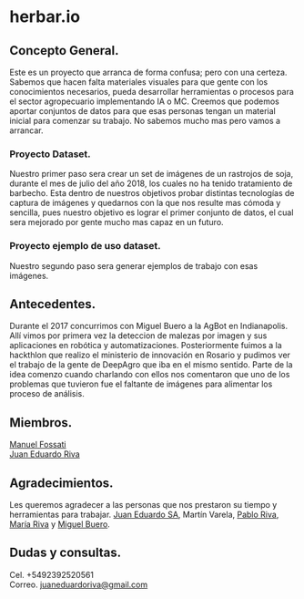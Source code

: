 # herbar.io
## Concepto General.
Este es un proyecto que arranca de forma confusa; pero con una certeza. Sabemos que hacen falta materiales visuales para que gente con los conocimientos necesarios, pueda desarrollar herramientas o procesos para el sector agropecuario implementando IA o MC. Creemos que podemos aportar conjuntos de datos para que esas personas tengan un material inicial para comenzar su trabajo. No sabemos mucho mas pero vamos a arrancar.
### Proyecto Dataset.
Nuestro primer paso sera crear un set de imágenes de un rastrojos de soja, durante el mes de julio del año 2018, los cuales no ha tenido tratamiento de barbecho. Esta dentro de nuestros objetivos probar distintas tecnologías de captura de imágenes y quedarnos con la que nos resulte mas cómoda y sencilla, pues nuestro objetivo es lograr el primer conjunto de datos, el cual sera mejorado por gente mucho mas capaz en un futuro.
### Proyecto ejemplo de uso dataset.
Nuestro segundo paso sera generar ejemplos de trabajo con esas imágenes.

## Antecedentes.
Durante el 2017 concurrimos con Miguel Buero a la AgBot en Indianapolis. Allí vimos por primera vez la deteccion de malezas por imagen y sus aplicaciones en robótica y automatizaciones. Posteriormente fuimos a la hackthlon que realizo el ministerio de innovación en Rosario y pudimos ver el trabajo de la gente de DeepAgro que iba en el mismo sentido. Parte de la idea comenzo cuando charlando con ellos nos comentaron que uno de los problemas que tuvieron fue el faltante de imágenes para alimentar los proceso de análisis.

## Miembros.
[Manuel Fossati](https://www.linkedin.com/in/manuel-fossati-03026561/)  
[Juan Eduardo Riva](https://www.linkedin.com/in/juan-eduardo-riva/)

## Agradecimientos.
Les queremos agradecer a las personas que nos prestaron su tiempo y herramientas para trabajar. [Juan Eduardo SA](https://www.linkedin.com/company/juan-eduardo-sa/), Martín Varela, [Pablo Riva](https://www.linkedin.com/in/pablo-alfredo-riva/), [María Riva](https://www.linkedin.com/in/maria-riva-aa78245a/) y [Miguel Buero](https://www.linkedin.com/in/miguel-buero-35a8b6152/).

## Dudas y consultas.
Cel. +5492392520561  
Correo. juaneduardoriva@gmail.com
